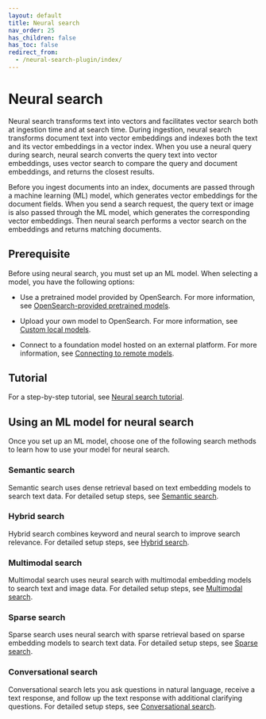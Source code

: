 ```yaml
---
layout: default
title: Neural search
nav_order: 25
has_children: false
has_toc: false
redirect_from: 
  - /neural-search-plugin/index/
---
```


# Neural search

Neural search transforms text into vectors and facilitates vector search both at ingestion time and at search time. During ingestion, neural search transforms document text into vector embeddings and indexes both the text and its vector embeddings in a vector index. When you use a neural query during search, neural search converts the query text into vector embeddings, uses vector search to compare the query and document embeddings, and returns the closest results.

Before you ingest documents into an index, documents are passed through a machine learning (ML) model, which generates vector embeddings for the document fields. When you send a search request, the query text or image is also passed through the ML model, which generates the corresponding vector embeddings. Then neural search performs a vector search on the embeddings and returns matching documents.

## Prerequisite

Before using neural search, you must set up an ML model. When selecting a model, you have the following options:

- Use a pretrained model provided by OpenSearch. For more information, see [OpenSearch-provided pretrained models]({{site.url}}{{site.baseurl}}/ml-commons-plugin/pretrained-models/).

- Upload your own model to OpenSearch. For more information, see [Custom local models]({{site.url}}{{site.baseurl}}/ml-commons-plugin/custom-local-models/).

- Connect to a foundation model hosted on an external platform. For more information, see [Connecting to remote models]({{site.url}}{{site.baseurl}}/ml-commons-plugin/remote-models/index/).


## Tutorial

For a step-by-step tutorial, see [Neural search tutorial]({{site.url}}{{site.baseurl}}/search-plugins/neural-search-tutorial/).

## Using an ML model for neural search

Once you set up an ML model, choose one of the following search methods to learn how to use your model for neural search.

### Semantic search

Semantic search uses dense retrieval based on text embedding models to search text data. For detailed setup steps, see [Semantic search]({{site.url}}{{site.baseurl}}/search-plugins/semantic-search/). 

### Hybrid search

Hybrid search combines keyword and neural search to improve search relevance. For detailed setup steps, see [Hybrid search]({{site.url}}{{site.baseurl}}/search-plugins/search-methods/hybrid-search/).

### Multimodal search

Multimodal search uses neural search with multimodal embedding models to search text and image data. For detailed setup steps, see  [Multimodal search]({{site.url}}{{site.baseurl}}/search-plugins/search-methods/multimodal-search/).

### Sparse search

Sparse search uses neural search with sparse retrieval based on sparse embedding models to search text data. For detailed setup steps, see [Sparse search]({{site.url}}{{site.baseurl}}/search-plugins/neural-sparse-search/).

### Conversational search

Conversational search lets you ask questions in natural language, receive a text response, and follow up the text response with additional clarifying questions. For detailed setup steps, see [Conversational search]({{site.url}}{{site.baseurl}}/search-plugins/search-methods/conversational-search/).
